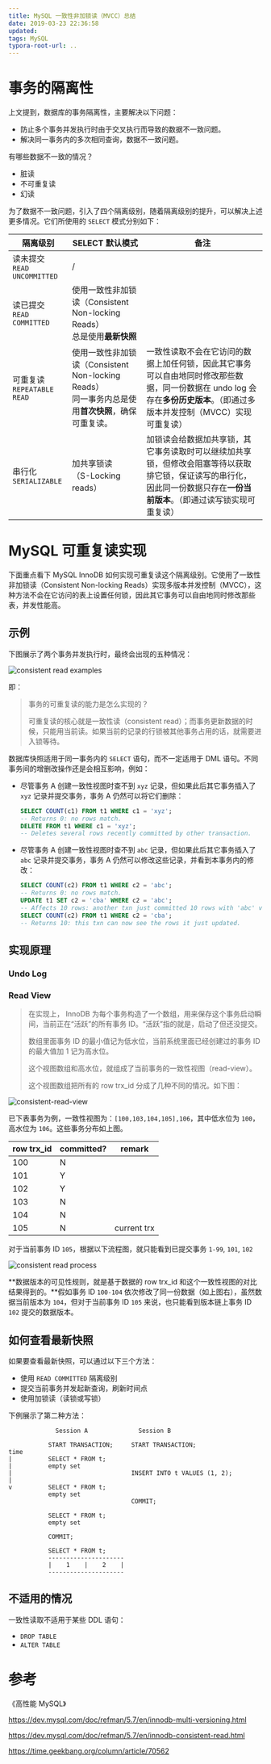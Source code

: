 ```yaml
---
title: MySQL 一致性非加锁读（MVCC）总结
date: 2019-03-23 22:36:58
updated:
tags: MySQL
typora-root-url: ..
---
```


# 事务的隔离性

上文提到，数据库的事务隔离性，主要解决以下问题：

* 防止多个事务并发执行时由于交叉执行而导致的数据不一致问题。
* 解决同一事务内的多次相同查询，数据不一致问题。

有哪些数据不一致的情况？

* 脏读
* 不可重复读
* 幻读

为了数据不一致问题，引入了四个隔离级别，随着隔离级别的提升，可以解决上述更多情况。它们所使用的 `SELECT` 模式分别如下：

| 隔离级别                        | SELECT 默认模式                                              | 备注                                                         |
| ------------------------------- | ------------------------------------------------------------ | ------------------------------------------------------------ |
| 读未提交<br/>`READ UNCOMMITTED` | /                                                            |                                                              |
| 读已提交<br/>`READ COMMITTED`   | 使用一致性非加锁读（Consistent Non-locking Reads）<br/>总是使用**最新快照** |                                                              |
| 可重复读<br/>`REPEATABLE READ`  | 使用一致性非加锁读（Consistent Non-locking Reads）<br/>同一事务内总是使用**首次快照**，确保可重复读。 | 一致性读取不会在它访问的数据上加任何锁，因此其它事务可以自由地同时修改那些数据，同一份数据在 undo log 会存在**多份历史版本**。（即通过多版本并发控制（MVCC）实现可重复读） |
| 串行化<br/>`SERIALIZABLE`       | 加共享锁读<br/>（S-Locking reads）                           | 加锁读会给数据加共享锁，其它事务读取时可以继续加共享锁，但修改会阻塞等待以获取排它锁，保证读写的串行化，因此同一份数据只存在**一份当前版本**。（即通过读写锁实现可重复读） |

# MySQL 可重复读实现

下面重点看下 MySQL InnoDB 如何实现可重复读这个隔离级别。它使用了一致性非加锁读（Consistent Non-locking Reads）实现多版本并发控制（MVCC），这种方法不会在它访问的表上设置任何锁，因此其它事务可以自由地同时修改那些表，并发性能高。

## 示例

下图展示了两个事务并发执行时，最终会出现的五种情况：

![consistent read examples](/img/mysql/consistent-read-examples.png)

即：

> 事务的可重复读的能力是怎么实现的？
>
> 可重复读的核心就是一致性读（consistent read）；而事务更新数据的时候，只能用当前读。如果当前的记录的行锁被其他事务占用的话，就需要进入锁等待。





数据库快照适用于同一事务内的 `SELECT` 语句，而不一定适用于 DML 语句。不同事务间的增删改操作还是会相互影响，例如：

* 尽管事务 A 创建一致性视图时查不到 `xyz` 记录，但如果此后其它事务插入了 `xyz` 记录并提交事务，事务 A 仍然可以将它们删除：

  ```sql
  SELECT COUNT(c1) FROM t1 WHERE c1 = 'xyz';
  -- Returns 0: no rows match.
  DELETE FROM t1 WHERE c1 = 'xyz';
  -- Deletes several rows recently committed by other transaction.
  ```

* 尽管事务 A 创建一致性视图时查不到 `abc` 记录，但如果此后其它事务插入了 `abc` 记录并提交事务，事务 A 仍然可以修改这些记录，并看到本事务内的修改：

  ```sql
  SELECT COUNT(c2) FROM t1 WHERE c2 = 'abc';
  -- Returns 0: no rows match.
  UPDATE t1 SET c2 = 'cba' WHERE c2 = 'abc';
  -- Affects 10 rows: another txn just committed 10 rows with 'abc' values.
  SELECT COUNT(c2) FROM t1 WHERE c2 = 'cba';
  -- Returns 10: this txn can now see the rows it just updated.
  ```

## 实现原理

### Undo Log

### Read View

> 在实现上， InnoDB 为每个事务构造了一个数组，用来保存这个事务启动瞬间，当前正在“活跃”的所有事务 ID。“活跃”指的就是，启动了但还没提交。
>
> 数组里面事务 ID 的最小值记为低水位，当前系统里面已经创建过的事务 ID 的最大值加 1 记为高水位。
>
> 这个视图数组和高水位，就组成了当前事务的一致性视图（read-view）。
>
> 这个视图数组把所有的 row trx_id 分成了几种不同的情况。如下图：

![consistent-read-view](/img/mysql/consistent-read-view.png)

已下表事务为例，一致性视图为：`[100,103,104,105],106`，其中低水位为 `100`，高水位为 `106`。这些事务分布如上图。

| row trx_id | committed? | remark      |
| ---------- | ---------- | ----------- |
| 100        | N          |             |
| 101        | Y          |             |
| 102        | Y          |             |
| 103        | N          |             |
| 104        | N          |             |
| 105        | N          | current trx |

对于当前事务 ID `105`，根据以下流程图，就只能看到已提交事务 `1-99`, `101`, `102`

![consistent read process](/img/mysql/consistent-read-process.png)

**数据版本的可见性规则，就是基于数据的 row trx_id 和这个一致性视图的对比结果得到的。**假如事务 ID `100-104` 依次修改了同一份数据（如上图右），虽然数据当前版本为 `104`，但对于当前事务 ID `105` 来说，也只能看到版本链上事务 ID `102` 提交的数据版本。

## 如何查看最新快照

如果要查看最新快照，可以通过以下三个方法：

* 使用 `READ COMMITTED` 隔离级别
* 提交当前事务并发起新查询，刷新时间点
* 使用加锁读（读锁或写锁）

下例展示了第二种方法：

```
             Session A              Session B

           START TRANSACTION;     START TRANSACTION;
time
|          SELECT * FROM t;
|          empty set
|                                 INSERT INTO t VALUES (1, 2);
|
v          SELECT * FROM t;
           empty set
                                  COMMIT;

           SELECT * FROM t;
           empty set

           COMMIT;

           SELECT * FROM t;
           ---------------------
           |    1    |    2    |
           ---------------------
```

## 不适用的情况

一致性读取不适用于某些 DDL 语句：

* `DROP TABLE`
* `ALTER TABLE`

# 参考

《高性能 MySQL》

https://dev.mysql.com/doc/refman/5.7/en/innodb-multi-versioning.html

https://dev.mysql.com/doc/refman/5.7/en/innodb-consistent-read.html

https://time.geekbang.org/column/article/70562